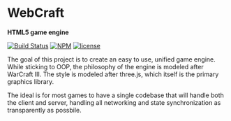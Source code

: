 # WebCraft
**HTML5 game engine**

[![Build Status](https://travis-ci.org/voces/WebCraft.svg?branch=master)](https://travis-ci.org/voces/WebCraft)
[![NPM](https://img.shields.io/npm/v/webcraft.svg)](https://www.npmjs.com/package/webcraft)
[![license](https://img.shields.io/npm/l/webcraft.svg)]()

The goal of this project is to create an easy to use, unified game engine. While sticking to OOP, the philosophy of the engine is modeled after WarCraft III. The style is modeled after three.js, which itself is the primary graphics library.

The ideal is for most games to have a single codebase that will handle both the client and server, handling all networking and state synchronization as transparently as possbile.

